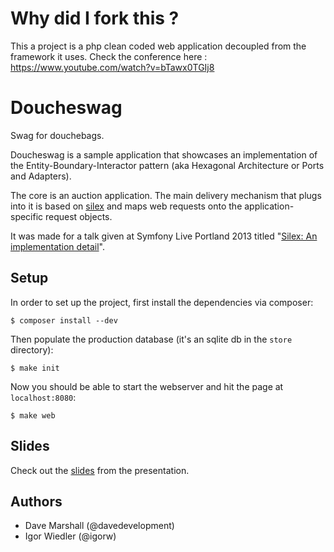 # Why did I fork this ?

This a project is a php clean coded web application decoupled from the framework it uses.
Check the conference here : https://www.youtube.com/watch?v=bTawx0TGIj8

# Doucheswag

Swag for douchebags.

Doucheswag is a sample application that showcases an implementation of the
Entity-Boundary-Interactor pattern (aka Hexagonal Architecture or Ports and
Adapters).

The core is an auction application. The main delivery mechanism that plugs
into it is based on [silex](http://silex.sensiolabs.org) and maps web requests
onto the application-specific request objects.

It was made for a talk given at Symfony Live Portland 2013 titled "[Silex: An
implementation detail](https://www.youtube.com/watch?v=bTawx0TGIj8)".

## Setup

In order to set up the project, first install the dependencies via composer:

    $ composer install --dev

Then populate the production database (it's an sqlite db in the `store`
directory):

    $ make init

Now you should be able to start the webserver and hit the page at
`localhost:8080`:

    $ make web

## Slides

Check out the [slides](https://speakerdeck.com/igorw/silex-an-implementation-detail)
from the presentation.

## Authors

* Dave Marshall (@davedevelopment)
* Igor Wiedler (@igorw)
